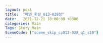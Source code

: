 ```yaml
---
layout: post
title:  "메인_회상_013~028장"
date:   2021-12-21 10:00:00 +0000
categories: Main
Tags: Story Main
SceneCode: ["scene_skip_cp013-028_q1_s10"]
---
```

